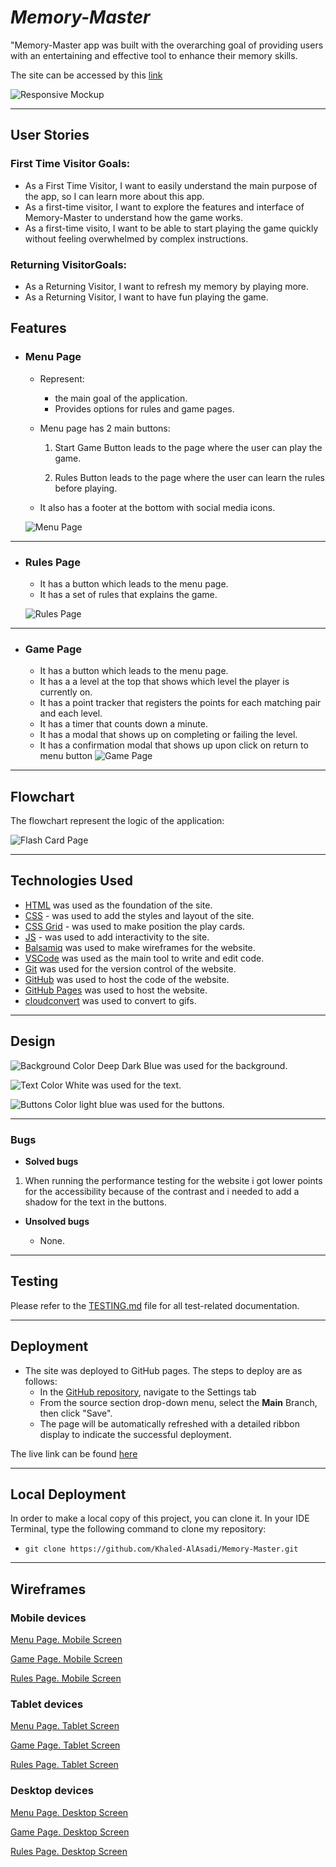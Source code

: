 # *Memory-Master*

"Memory-Master app was built with the overarching goal of providing users with an entertaining and effective tool to enhance their memory skills.

The site can be accessed by this [link](https://khaled-alasadi.github.io/Memory-Master/index.html)

![Responsive Mockup](documentation/responsive_mockup.png)


---
## User Stories

### First Time Visitor Goals:

* As a First Time Visitor, I want to easily understand the main purpose of the app, so I can learn more about this app.
* As a first-time visitor, I want to explore the features and interface of Memory-Master to understand how the game works.
* As a first-time visito, I want to be able to start playing the game quickly without feeling overwhelmed by complex instructions.

### Returning VisitorGoals:

* As a Returning Visitor, I want to refresh my memory by playing more.
* As a Returning Visitor, I want to have fun playing the game.

## Features

+ ### Menu Page

    - Represent: 

        * the main goal of the application.
        * Provides options for rules and game pages.

    - Menu page has 2 main buttons:

        1. Start Game Button leads to the page where the user can play the game.

        2. Rules Button leads to the page where the user can learn the rules before playing.


    - It also has a footer at the bottom with social media icons.

    ![Menu Page](documentation/compatibility/chrome_menu_page.png)
​
---

+ ### Rules Page

    - It has a button which leads to the menu page.
    - It has a set of rules that explains the game.

    ![Rules Page](documentation/compatibility/chrome_rules_page.png)


---

+ ### Game Page

    - It has a button which leads to the menu page.
    - It has a a level at the top that shows which level the player is currently on.
    - It has a point tracker that registers the points for each matching pair and each level.
    - It has a timer that counts down a minute.
    - It has a modal that shows up on completing or failing the level.
    - It has a confirmation modal that shows up upon click on return to menu button
    ![Game Page](documentation/compatibility/chrome_game_page.png)

---

## Flowchart

The flowchart represent the logic of the application:

  ![Flash Card Page](documentation/app_flowchart.png)

---

## Technologies Used

- [HTML](https://developer.mozilla.org/en-US/docs/Web/HTML) was used as the foundation of the site.
- [CSS](https://developer.mozilla.org/en-US/docs/Web/css) - was used to add the styles and layout of the site.
- [CSS Grid](https://developer.mozilla.org/en-US/docs/Web/CSS/grid) - was used to make position the play cards.
- [JS](https://www.w3schools.com/js/) - was used to add interactivity to the site.
- [Balsamiq](https://balsamiq.com/) was used to make wireframes for the website.
- [VSCode](https://code.visualstudio.com/) was used as the main tool to write and edit code.
- [Git](https://git-scm.com/) was used for the version control of the website.
- [GitHub](https://github.com/) was used to host the code of the website.
- [GitHub Pages](https://pages.github.com/) was used to host the website.
- [cloudconvert](https://cloudconvert.com/) was used to convert to gifs.
---

## Design

![Background Color](documentation/design/background_color.png)
Deep Dark Blue was used for the background.

![Text Color](documentation/design/text_color.png)
White was used for the text.

![Buttons Color](documentation/design/buttons_color.png)
light blue was used for the buttons.


---

### Bugs
+ **Solved bugs**

1. When running the performance testing for the website i got lower points for the accessibility because of the contrast and i needed to add a shadow for the text in the buttons.

+ **Unsolved bugs**

    - None.

---
## Testing

Please refer to the [TESTING.md](TESTING.md) file for all test-related documentation.


---
## Deployment

- The site was deployed to GitHub pages. The steps to deploy are as follows: 
  - In the [GitHub repository](https://github.com/Khaled-AlAsadi/Memory-Master.git), navigate to the Settings tab 
  - From the source section drop-down menu, select the **Main** Branch, then click "Save".
  - The page will be automatically refreshed with a detailed ribbon display to indicate the successful deployment.

The live link can be found [here](https://khaled-alasadi.github.io/Memory-Master/index.html)

---

## Local Deployment

In order to make a local copy of this project, you can clone it.
In your IDE Terminal, type the following command to clone my repository:

- `git clone https://github.com/Khaled-AlAsadi/Memory-Master.git`

---

## Wireframes

### Mobile devices

[Menu Page. Mobile Screen](documentation/wireframes/index-mobile.png)

[Game Page. Mobile Screen](documentation/wireframes/game-mobile.png)

[Rules Page. Mobile Screen](documentation/wireframes/rules-mobile.png)

### Tablet devices

[Menu Page. Tablet Screen](documentation/wireframes/index-tablet.png)

[Game Page. Tablet Screen](documentation/wireframes/game-tablet.png)

[Rules Page. Tablet Screen](documentation/wireframes/rules-tablet.png)

### Desktop devices

[Menu Page. Desktop Screen](documentation/wireframes/index-desktop.png)

[Game Page. Desktop Screen](documentation/wireframes/game-desktop.png)

[Rules Page. Desktop Screen](documentation/wireframes/rules-desktop.png)
